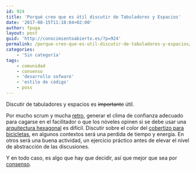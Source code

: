 ```yaml
---
id: 924
title: 'Porqué creo que es útil discutir de Tabuladores y Espacios'
date: '2017-08-15T11:18:04+02:00'
author: fpuga
layout: post
guid: 'http://conocimientoabierto.es/?p=924'
permalink: /porque-creo-que-es-util-discutir-de-tabuladores-y-espacios/924/
categories:
    - 'Sin categoría'
tags:
    - comunidad
    - consenso
    - 'desarrollo sofware'
    - 'estilo de código'
    - poss
---
```


Discutir de tabuladores y espacios es <del>importante</del> útil.

Por mucho scrum y mucha [retro](https://www.mountaingoatsoftware.com/agile/scrum/meetings/sprint-retrospective), generar el clima de confianza adecuado para cagarse en el facilitador o que los nóveles opinen si se debe usar una [arquitectura hexagonal](http://alistair.cockburn.us/Hexagonal+architecture) es difícil. Discutir sobre el color del [cobertizo para bicicletas](http://producingoss.com/en/common-pitfalls.html#bikeshed), en algunos contextos será una perdida de tiempo y energía. En otros será una buena actividad, un ejercicio práctico antes de elevar el nivel de abstracción de las discusiones.

Y en todo caso, es algo que hay que decidir, así que mejor que sea por [consenso](https://lasindias.blog/4-ideas-sencillas-para-llevar-a-tu-comunidad-al-consenso).